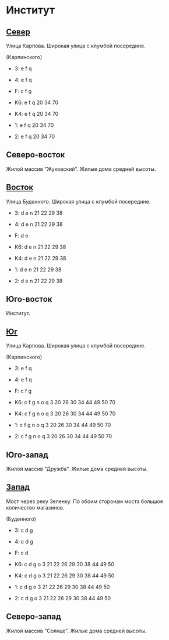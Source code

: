 # Институт

## [Север](./10545050.md)

Улица Карпова.
Широкая улица с клумбой посередине.

(Карпинского)

* 3:    e   f   q
* 4:    e   f   q
* F:    c   f   g

* K6:   e   f   q
        20  34  70
* K4:   e   f   q
        20  34  70
* 1:    e   f   q
        20  34  70
* 2:    e   f   q
        20  34  70

## Северо-восток

Жилой массив "Жуковский".
Жилые дома средней высоты.

## [Восток](./10560060.md)

Улица *Буденного*.
Широкая улица с клумбой посередине.

* 3:    d   e   n
        21  22  29  38
* 4:    d   e   n
        21  22  29  38
* F:    d   e

* K6:   d   e   n
        21  22  29  38
* K4:   d   e   n
        21  22  29  38
* 1:    d   e   n
        21  22  29  38
* 2:    d   e   n
        21  22  29  38

## Юго-восток

Институт.

## [Юг](./10545065.md)

Улица Карпова.
Широкая улица с клумбой посередине.

(Карпинского)

* 3:    e   f   q
* 4:    e   f   q
* F:    c   f   g

* K6:   c   f   g   n   o   q
        3   20  26  30  34  44  49  50  70
* K4:   c   f   g   n   o   q
        3   20  26  30  34  44  49  50  70
* 1:    c   f   g   n   o   q
        3   20  26  30  34  44  49  50  70
* 2:    c   f   g   n   o   q
        3   20  26  30  34  44  49  50  70

## Юго-запад

Жилой массив "Дружба".
Жилые дома средней высоты.

## [Запад](./10530060.md)

Мост через реку Зеленку.
По обоим сторонам моста большое количество магазинов.

(Буденного)

* 3:    c   d   g
* 4:    c   d   g
* F:    c   d

* K6:   c   d   g   o
        3   21  22  26  29  30  38  44  49  50
* K4:   c   d   g   o
        3   21  22  26  29  30  38  44  49  50
* 1:    c   d   g   o
        3   21  22  26  29  30  38  44  49  50
* 2:    c   d   g   o
        3   21  22  26  29  30  38  44  49  50

## Северо-запад

Жилой массив "Солнце".
Жилые дома средней высоты.
